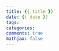 ```yaml
---
title: {{ title }}
date: {{ date }}
tags: 
categories: 
comments: true
mathjax: false
---
```


<meta name="referrer" content="no-referrer" />



<!--more-->
